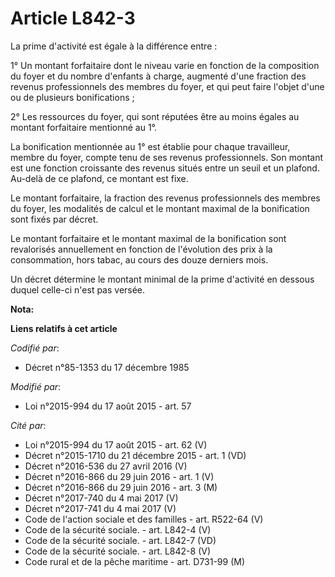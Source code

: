 # Article L842-3

La prime d'activité est égale à la différence entre : 

1° Un montant forfaitaire dont le niveau varie en fonction de la composition du foyer et du nombre d'enfants à charge,
augmenté d'une fraction des revenus professionnels des membres du foyer, et qui peut faire l'objet d'une ou de plusieurs
bonifications ; 

2° Les ressources du foyer, qui sont réputées être au moins égales au montant forfaitaire mentionné au 1°. 

La bonification mentionnée au 1° est établie pour chaque travailleur, membre du foyer, compte tenu de ses revenus
professionnels. Son montant est une fonction croissante des revenus situés entre un seuil et un plafond. Au-delà de ce
plafond, ce montant est fixe. 

Le montant forfaitaire, la fraction des revenus professionnels des membres du foyer, les modalités de calcul et le montant
maximal de la bonification sont fixés par décret. 

Le montant forfaitaire et le montant maximal de la bonification sont revalorisés annuellement en fonction de l'évolution des
prix à la consommation, hors tabac, au cours des douze derniers mois. 

Un décret détermine le montant minimal de la prime d'activité en dessous duquel celle-ci n'est pas versée.

**Nota:**



**Liens relatifs à cet article**

_Codifié par_:

  - Décret n°85-1353 du 17 décembre 1985

_Modifié par_:

  - Loi n°2015-994 du 17 août 2015 - art. 57

_Cité par_:

  - Loi n°2015-994 du 17 août 2015 - art. 62 (V)
  - Décret n°2015-1710 du 21 décembre 2015 - art. 1 (VD)
  - Décret n°2016-536 du 27 avril 2016 (V)
  - Décret n°2016-866 du 29 juin 2016 - art. 1 (V)
  - Décret n°2016-866 du 29 juin 2016 - art. 3 (M)
  - Décret n°2017-740 du 4 mai 2017 (V)
  - Décret n°2017-741 du 4 mai 2017 (V)
  - Code de l'action sociale et des familles - art. R522-64 (V)
  - Code de la sécurité sociale. - art. L842-4 (V)
  - Code de la sécurité sociale. - art. L842-7 (VD)
  - Code de la sécurité sociale. - art. L842-8 (V)
  - Code rural et de la pêche maritime - art. D731-99 (M)
